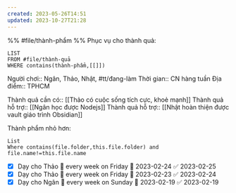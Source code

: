 ```yaml
---
created: 2023-05-26T14:51
updated: 2023-10-27T21:28
---
```

%%
#file/thành-phẩm
%%
Phục vụ cho thành quả:
```dataview
LIST
FROM #file/thành-quả 
WHERE contains(thành-phẩm,[[]])
```
Người chơi:: Ngân, Thảo, Nhật, #tt/đang-làm
Thời gian:: CN hàng tuần
Địa điểm:: TPHCM

Thành quả cần có:: [[Thảo có cuộc sống tích cực, khoẻ mạnh]]
Thành quả hỗ trợ:: [[Ngân học được Nodejs]]
Thành quả hỗ trợ:: [[Nhật hoàn thiện được vault giáo trình Obsidian]]

Thành phẩm nhỏ hơn:
```dataview
List
Where contains(file.folder,this.file.folder) and file.name!=this.file.name
```

- [x] Dạy cho Thảo 🔁 every week on Friday 🛫 2023-02-24 ✅ 2023-02-25
- [x] Dạy cho Thảo 🔁 every week on Friday 🛫 2023-02-23 ✅ 2023-02-24
- [x] Dạy cho Ngân 🔁 every week on Sunday 🛫 2023-02-19 ✅ 2023-02-19

